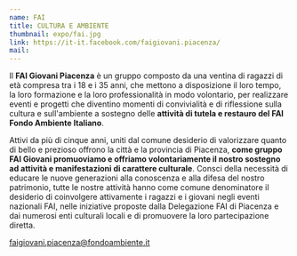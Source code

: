 ```yaml
---
name: FAI
title: CULTURA E AMBIENTE
thumbnail: expo/fai.jpg
link: https://it-it.facebook.com/faigiovani.piacenza/
mail:
---
```


Il **FAI Giovani Piacenza** è un gruppo composto da una ventina di ragazzi di età compresa tra i 18 e i 35 anni, che mettono a disposizione il loro tempo, la loro formazione e la loro professionalità in modo volontario, per realizzare eventi e progetti che diventino momenti di convivialità e di riflessione sulla cultura e sull'ambiente a sostegno delle **attività di tutela e restauro del FAI Fondo Ambiente Italiano**.

Attivi da più di cinque anni, uniti dal comune desiderio di valorizzare quanto di bello e prezioso offrono la città e la provincia di Piacenza, **come gruppo FAI Giovani promuoviamo e offriamo volontariamente il nostro sostegno ad attività e manifestazioni di carattere culturale**. Consci della necessità di educare le nuove generazioni alla conoscenza e alla difesa del nostro patrimonio, tutte le nostre attività hanno come comune denominatore il desiderio di coinvolgere attivamente i ragazzi e i giovani negli eventi nazionali FAI, nelle iniziative proposte dalla Delegazione FAI di Piacenza e dai numerosi enti culturali locali e di promuovere la loro partecipazione diretta.

<a href="mailto:faigiovani.piacenza@fondoambiente.it">faigiovani.piacenza@fondoambiente.it</a>
